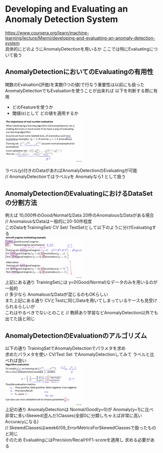 # Developing and Evaluating an Anomaly Detection System
https://www.coursera.org/learn/machine-learning/lecture/Mwrni/developing-and-evaluating-an-anomaly-detection-system  
具体的にどのようにAnomalyDetectionを用いるか ここでは特にEvaluatingについて扱う

## AnomalyDetectionにおいてのEvaluatingの有用性
関数のEvaluation(評価)を実数(1つの値)で行なう重要性は以前にも扱った  
AnomalyDetectionでもEvaluationを使うことが出来れば 以下を判断する際に有用  
* どのFeatureを使うか  
* 閾値(ε)として どの値を適用するか  
<img src="../../img/09_04_importance_of_real_number_evaluation.png" width=50% >  

ラベル(y)付きのDataがあればAnomalyDetectionのEvaluatingが可能  
// AnomalyDetectionではラベルyを Anomalyなら1 として扱う

## AnomalyDetectionのEvaluatingにおけるDataSetの分割方法
例えば 10,000件のGood/NormalなData 20件のAnomalousなDataがある場合  
// AnomalousなDataは一般的に20-50件程度  
このDataをTrainingSet/ CV Set/ TestSetとして以下のように分けEvaluatingする  
<img src="../../img/09_04_evaluating_example.png" width=50% >  
上記にある通り TrainingSetには y=0(Good/Normal)なデータのみを用いるのが一般的  
// 多少なら AnomalousなDataが混じるのもOKらしい  
また上記にある通り CVとTestに同じDataを用いてしまっているケースも見受けられるらしいが  
これはやるべきでないとのこと // 教師あり学習などAnomalyDetection以外でも出てた話と同じ  


## AnomalyDetectionのEvaluationのアルゴリズム
以下の通り TrainingSetでAnomalyDetectionでパラメタを求め  
求めたパラメタを使い CV/Test Set でAnomalyDetectionしてみて ラベルと比べれば良い  
<img src="../../img/09_04_algorithm_evaluation.png" width=50% >  
上記の通り AnomalyDetectionは Normal/Good(y=0)が Anomaly(y=1)に比べ  
非常に多いSkewed(歪んだ)Classes(全部0に分類しちゃえば非常に高いAccuracyになる)  
// SkewedClassesはweek6/09_ErrorMetricsForSkewedClassesで扱ったものと同じ  
そのため EvaluatingにはPrecision/RecallやF1-scoreを適用し 求める必要がある  

